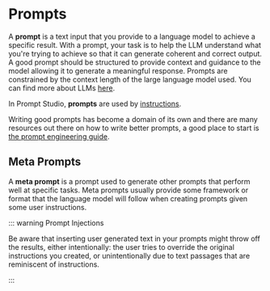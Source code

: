 # Prompts

A **prompt** is a text input that you provide to a language model to achieve a specific result. With a prompt, your task is to help the LLM understand what you're trying to achieve so that it can generate coherent and correct output. A good prompt should be structured to provide context and guidance to the model allowing it to generate a meaningful response. Prompts are constrained by the context length of the large language model used. You can find more about LLMs [here](https://www.techtarget.com/whatis/definition/large-language-model-LLM).

In Prompt Studio, **prompts** are used by [instructions](/concepts/instructions).

Writing good prompts has become a domain of its own and there are many resources out there on how to write better prompts, a good place to start is [the prompt engineering guide](https://www.promptingguide.ai/).

## Meta Prompts

A **meta prompt** is a prompt used to generate other prompts that perform well at specific tasks. Meta prompts usually provide some framework or format that the language model will follow when creating prompts given some user instructions.

::: warning Prompt Injections

Be aware that inserting user generated text in your prompts might throw off the results, either intentionally: the user tries to override the original instructions you created, or unintentionally due to text passages that are reminiscent of instructions.

:::
